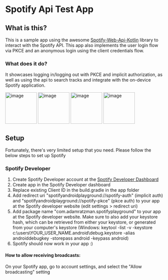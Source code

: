 # Spotify Api Test App

## What is this?
This is a sample app using the awesome [Spotify-Web-Api-Kotlin](https://github.com/adamint/spotify-web-api-kotlin) 
library to interact with the Spotify API. This app also implements the user login flow via PKCE and an 
anonymous login using the client credentials flow.

### What does it do?
It showcases logging in/logging out with PKCE and implicit authorization, as well as using the api to search tracks and integrate with the on-device Spotify application.

<img width="100" alt="image" src="https://user-images.githubusercontent.com/20359921/161375063-5d2c0216-caaf-4fa5-b2dd-70871a2a1e48.png">
<img width="100" alt="image" src="https://user-images.githubusercontent.com/20359921/161375069-f793ff74-b272-46ed-9ad3-bb8c1bdd19ea.png">
<img width="100" alt="image" src="https://user-images.githubusercontent.com/20359921/161375077-5d884d81-0e28-4fbe-a043-759199273cdb.png">
<img width="100" alt="image" src="https://user-images.githubusercontent.com/20359921/161375081-694e9731-ea32-4a33-ad44-67ba2a45a634.png">


## Setup
Fortunately, there's very limited setup that you need. Please follow the below steps to set up Spotify

### Spotify Developer
1. Create Spotify Developer account at the [Spotify Developer Dashboard](https://developer.spotify.com/dashboard/applications)
2. Create app in the Spotify Developer dashboard
3. Replace existing Client ID in the build.gradle in the app folder
4. Add redirect uri "spotifyandroidplayground://spotify-auth" (implicit auth) and "spotifyandroidplayground://spotify-pkce" (pkce auth) to your app at the Spotify developer website (edit settings > redirect uri)
5. Add package name "com.adamratzman.spotifyplayground" to your app at the Spotify developer website. Make sure to also add your keystore hash, which can be retrieved from either your keystore, or generated from your computer's keystore (Windows: keytool -list -v -keystore c:\users\YOUR_USER_NAME\.android\debug.keystore -alias androiddebugkey -storepass android -keypass android)
6. Spotify should now work in your app :)

#### How to allow receiving broadcasts:
On your Spotify app, go to account settings, and select the "Allow broadcasting" setting
